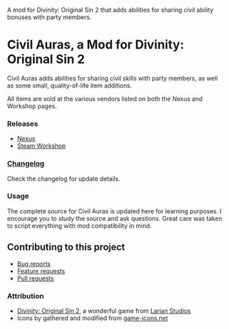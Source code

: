 A mod for Divinity: Original Sin 2 that adds abilities for sharing civil ability bonuses with party members.

Civil Auras, a Mod for Divinity: Original Sin 2
=======
Civil Auras adds abilities for sharing civil skills with party members, as well as some small, quality-of-life item additions.

All items are sold at the various vendors listed on both the Nexus and Workshop pages.

### Releases
* [Nexus](https://www.nexusmods.com/divinityoriginalsin2/mods/180?)
* [Steam Workshop](http://steamcommunity.com/sharedfiles/filedetails/?id=1163198876) 

### [Changelog](CHANGELOG.md)
Check the changelog for update details.

### Usage
The complete source for Civil Auras is updated here for learning purposes. I encourage you to study the source and ask questions. Great care was taken to script everything with mod compatibility in mind.

## Contributing to this project

* [Bug reports](CONTRIBUTING.md#bugs)
* [Feature requests](CONTRIBUTING.md#features)
* [Pull requests](CONTRIBUTING.md#pull-requests)


### Attribution
- [Divinity: Original Sin 2](http://store.steampowered.com/app/435150/Divinity_Original_Sin_2/), a wonderful game from [Larian Studios](http://larian.com/)
- Icons by gathered and modified from [game-icons.net](http://game-icons.net)
